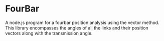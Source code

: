 # FourBar
A node.js program for a fourbar position analysis using the vector method. This library encompasses the angles of all the links and their position vectors along with the transmission angle. 
